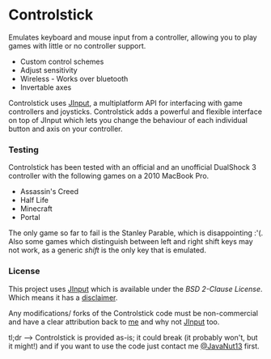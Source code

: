 # Controlstick

Emulates keyboard and mouse input from a controller, allowing you to play games with little or no controller support.

+ Custom control schemes
+ Adjust sensitivity
+ Wireless - Works over bluetooth
+ Invertable axes

Controlstick uses [JInput](https://java.net/projects/jinput), a multiplatform API for interfacing with game controllers and joysticks. Controlstick adds a powerful and flexible interface on top of JInput which lets you change the behaviour of each individual button and axis on your controller.

### Testing

Controlstick has been tested with an official and an unofficial DualShock 3 controller with the following games on a 2010 MacBook Pro.

+ Assassin's Creed
+ Half Life
+ Minecraft
+ Portal

The only game so far to fail is the Stanley Parable, which is disappointing :'(. Also some games which distinguish between left and right shift keys may not work, as a generic _shift_ is the only key that is emulated.

### License

This project uses [JInput](https://java.net/projects/jinput) which is available under the _BSD 2-Clause License_. Which means it has a [disclaimer](http://opensource.org/licenses/bsd-license.php).

Any modifications/ forks of the Controlstick code must be non-commercial and have a clear attribution back to [me](http://javanut13.github.io) and why not [JInput](https://java.net/projects/jinput) too.

tl;dr --> Controlstick is provided as-is; it could break (it probably won't, but it might!) and if you want to use the code just contact me [@JavaNut13](http://twitter.com/javanut13) first.